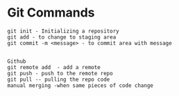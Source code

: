 # Git Commands
    git init - Initializing a repository
    git add - to change to staging area
    git commit -m <message> - to commit area with message


    Github
    git remote add  - add a remote
    git push - push to the remote repo
    git pull -- pulling the repo code
    manual merging -when same pieces of code change